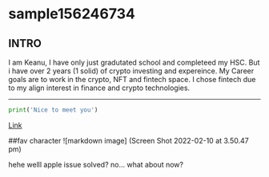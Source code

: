 # sample156246734
## INTRO

I am Keanu, I have only just gradutated school and completeed my HSC. But i have over 2 years (1 solid) of crypto investing and expereince. 
My Career goals are to work in the crypto, NFT and fintech space. 
I chose fintech due to my align interest in finance and crypto technologies. 

--- 


```python
print('Nice to meet you')
```
[Link](https://www.youtube.com/)

##fav character
![markdown image]
(Screen Shot 2022-02-10 at 3.50.47 pm)




hehe
welll apple issue solved? no... what about now?